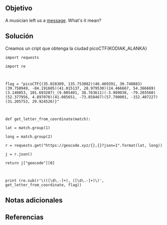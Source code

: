 


## Objetivo
A musician left us a [message](https://jupiter.challenges.picoctf.org/static/d5570d48262dbba2a31f2a940409ad9d/message.txt). What's it mean?
## Solución
 
Creamos un cript que obtenga la ciudad  picoCTF{KODIAK_ALANKA}

```
import requests

import re

  

flag = "picoCTF{(35.028309, 135.753082)(46.469391, 30.740883)(39.758949, -84.191605)(41.015137, 28.979530)(24.466667, 54.366669)(3.140853, 101.693207)_(9.005401, 38.763611)(-3.989038, -79.203560)(52.377956, 4.897070)(41.085651, -73.858467)(57.790001, -152.407227)(31.205753, 29.924526)}"

  

def get_letter_from_coordinate(match):

lat = match.group(1)

long = match.group(2)

r = requests.get("https://geocode.xyz/{},{}?json=1".format(lat, long))

j = r.json()

return j["geocode"][0]

  

print (re.sub(r'\(([\d\.-]+), ([\d\.-]+)\)', get_letter_from_coordinate, flag))

```
## Notas adicionales

## Referencias
